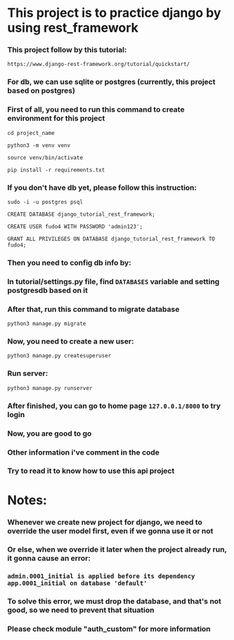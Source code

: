 # This project is to practice django by using rest_framework

### This project follow by this tutorial:
`https://www.django-rest-framework.org/tutorial/quickstart/`

### For db, we can use sqlite or postgres (currently, this project based on postgres)

### First of all, you need to run this command to create environment for this project
`cd project_name`

`python3 -m venv venv`

`source venv/bin/activate`

`pip install -r requirements.txt`

### If you don't have db yet, please follow this instruction:
`sudo -i -u postgres psql`

`CREATE DATABASE django_tutorial_rest_framework;`

`CREATE USER fudo4 WITH PASSWORD 'admin123';`

`GRANT ALL PRIVILEGES ON DATABASE django_tutorial_rest_framework TO fudo4;`

### Then you need to config db info by:
### In tutorial/settings.py file, find `DATABASES` variable and setting postgresdb based on it
### After that, run this command to migrate database
`python3 manage.py migrate`

### Now, you need to create a new user:
`python3 manage.py createsuperuser`
### Run server:
`python3 manage.py runserver`
### After finished, you can go to home page `127.0.0.1/8000` to try login

### Now, you are good to go
### Other information i've comment in the code
### Try to read it to know how to use this api project

# Notes:

### Whenever we create new project for django, we need to override the user model first, even if we gonna use it or not

### Or else, when we override it later when the project already run, it gonna cause an error:

### `admin.0001_initial is applied before its dependency app.0001_initial on database 'default'`

### To solve this error, we must drop the database, and that's not good, so we need to prevent that situation

### Please check module "auth_custom" for more information